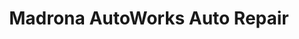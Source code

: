 ---
title: "Madrona AutoWorks Auto Repair"
url: /olympia/madrona-autoworks-auto-repair/
shop: car repair
---